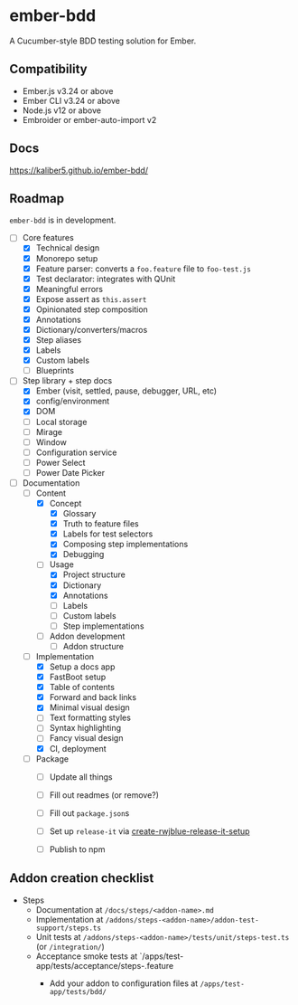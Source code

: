 ember-bdd
=========

A Cucumber-style BDD testing solution for Ember.


Compatibility
------------------------------------------------------------------------------

* Ember.js v3.24 or above
* Ember CLI v3.24 or above
* Node.js v12 or above
* Embroider or ember-auto-import v2


Docs
----

https://kaliber5.github.io/ember-bdd/



Roadmap
-------

`ember-bdd` is in development.

* [ ] Core features
  * [x] Technical design
  * [x] Monorepo setup
  * [x] Feature parser: converts a `foo.feature` file to `foo-test.js`
  * [x] Test declarator: integrates with QUnit
  * [x] Meaningful errors
  * [x] Expose assert as `this.assert`
  * [x] Opinionated step composition
  * [x] Annotations
  * [x] Dictionary/converters/macros
  * [x] Step aliases
  * [x] Labels
  * [x] Custom labels
  * [ ] Blueprints
* [ ] Step library + step docs
  * [x] Ember (visit, settled, pause, debugger, URL, etc)
  * [x] config/environment
  * [x] DOM
  * [ ] Local storage
  * [ ] Mirage
  * [ ] Window
  * [ ] Configuration service
  * [ ] Power Select
  * [ ] Power Date Picker
* [ ] Documentation
  * [ ] Content
    * [x] Concept
      * [x] Glossary
      * [x] Truth to feature files
      * [x] Labels for test selectors 
      * [x] Composing step implementations
      * [x] Debugging
    * [ ] Usage
      * [x] Project structure
      * [x] Dictionary
      * [x] Annotations
      * [ ] Labels
      * [ ] Custom labels
      * [ ] Step implementations
    * [ ] Addon development
      * [ ] Addon structure 
  * [ ] Implementation
    * [x] Setup a docs app
    * [x] FastBoot setup 
    * [x] Table of contents
    * [x] Forward and back links
    * [x] Minimal visual design
    * [ ] Text formatting styles
    * [ ] Syntax highlighting
    * [ ] Fancy visual design
    * [x] CI, deployment
  * [ ] Package
    * [ ] Update all things
    * [ ] Fill out readmes (or remove?)
    * [ ] Fill out `package.json`s
    * [ ] Set up `release-it` via [create-rwjblue-release-it-setup](https://github.com/rwjblue/create-rwjblue-release-it-setup)
    * [ ] Publish to npm



Addon creation checklist
------------------------

* Steps
  * Documentation at `/docs/steps/<addon-name>.md`
  * Implementation at `/addons/steps-<addon-name>/addon-test-support/steps.ts`
  * Unit tests at `/addons/steps-<addon-name>/tests/unit/steps-test.ts` (or `/integration/`)
  * Acceptance smoke tests at `/apps/test-app/tests/acceptance/steps-<addon-name>.feature
    * Add your addon to configuration files at `/apps/test-app/tests/bdd/`
